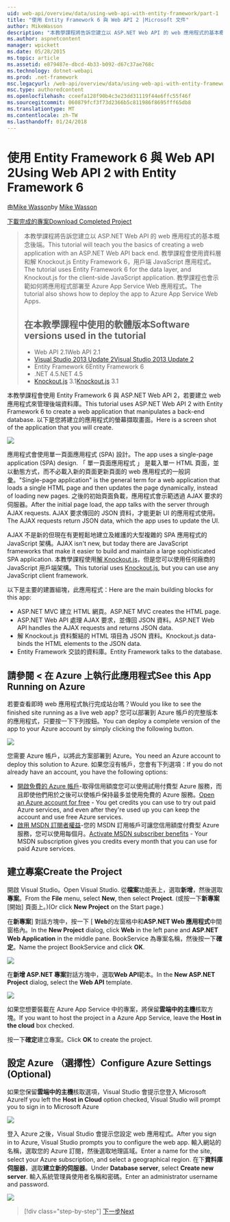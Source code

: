 ```yaml
---
uid: web-api/overview/data/using-web-api-with-entity-framework/part-1
title: "使用 Entity Framework 6 與 Web API 2 |Microsoft 文件"
author: MikeWasson
description: "本教學課程將告訴您建立以 ASP.NET Web API 的 web 應用程式的基本概念後端。 教學課程會使用 Entity Framework 6 資料配置..."
ms.author: aspnetcontent
manager: wpickett
ms.date: 05/28/2015
ms.topic: article
ms.assetid: e879487e-dbcd-4b33-b092-d67c37ae768c
ms.technology: dotnet-webapi
ms.prod: .net-framework
msc.legacyurl: /web-api/overview/data/using-web-api-with-entity-framework/part-1
msc.type: authoredcontent
ms.openlocfilehash: cceefa128f90b4c3e23dd31119f44e6ffc55f46f
ms.sourcegitcommit: 060879fcf3f73d2366b5c811986f8695fff65db8
ms.translationtype: MT
ms.contentlocale: zh-TW
ms.lasthandoff: 01/24/2018
---
```

<a name="using-web-api-2-with-entity-framework-6"></a><span data-ttu-id="8b3fa-104">使用 Entity Framework 6 與 Web API 2</span><span class="sxs-lookup"><span data-stu-id="8b3fa-104">Using Web API 2 with Entity Framework 6</span></span>
====================
<span data-ttu-id="8b3fa-105">由[Mike Wasson](https://github.com/MikeWasson)</span><span class="sxs-lookup"><span data-stu-id="8b3fa-105">by [Mike Wasson](https://github.com/MikeWasson)</span></span>

[<span data-ttu-id="8b3fa-106">下載完成的專案</span><span class="sxs-lookup"><span data-stu-id="8b3fa-106">Download Completed Project</span></span>](https://github.com/MikeWasson/BookService)

> <span data-ttu-id="8b3fa-107">本教學課程將告訴您建立以 ASP.NET Web API 的 web 應用程式的基本概念後端。</span><span class="sxs-lookup"><span data-stu-id="8b3fa-107">This tutorial will teach you the basics of creating a web application with an ASP.NET Web API back end.</span></span> <span data-ttu-id="8b3fa-108">教學課程會使用資料層和解 Knockout.js Entity Framework 6，用戶端 JavaScript 應用程式。</span><span class="sxs-lookup"><span data-stu-id="8b3fa-108">The tutorial uses Entity Framework 6 for the data layer, and Knockout.js for the client-side JavaScript application.</span></span> <span data-ttu-id="8b3fa-109">教學課程也會示範如何將應用程式部署至 Azure App Service Web 應用程式。</span><span class="sxs-lookup"><span data-stu-id="8b3fa-109">The tutorial also shows how to deploy the app to Azure App Service Web Apps.</span></span>
> 
> ## <a name="software-versions-used-in-the-tutorial"></a><span data-ttu-id="8b3fa-110">在本教學課程中使用的軟體版本</span><span class="sxs-lookup"><span data-stu-id="8b3fa-110">Software versions used in the tutorial</span></span>
> 
> 
> - <span data-ttu-id="8b3fa-111">Web API 2.1</span><span class="sxs-lookup"><span data-stu-id="8b3fa-111">Web API 2.1</span></span>
> - [<span data-ttu-id="8b3fa-112">Visual Studio 2013 Update 2</span><span class="sxs-lookup"><span data-stu-id="8b3fa-112">Visual Studio 2013 Update 2</span></span>](https://www.visualstudio.com/downloads/download-visual-studio-vs)
> - <span data-ttu-id="8b3fa-113">Entity Framework 6</span><span class="sxs-lookup"><span data-stu-id="8b3fa-113">Entity Framework 6</span></span>
> - <span data-ttu-id="8b3fa-114">.NET 4.5</span><span class="sxs-lookup"><span data-stu-id="8b3fa-114">.NET 4.5</span></span>
> - <span data-ttu-id="8b3fa-115">[Knockout.js](http://knockoutjs.com/) 3.1</span><span class="sxs-lookup"><span data-stu-id="8b3fa-115">[Knockout.js](http://knockoutjs.com/) 3.1</span></span>


<span data-ttu-id="8b3fa-116">本教學課程會使用 Entity Framework 6 與 ASP.NET Web API 2，若要建立 web 應用程式來管理後端資料庫。</span><span class="sxs-lookup"><span data-stu-id="8b3fa-116">This tutorial uses ASP.NET Web API 2 with Entity Framework 6 to create a web application that manipulates a back-end database.</span></span> <span data-ttu-id="8b3fa-117">以下是您將建立的應用程式的螢幕擷取畫面。</span><span class="sxs-lookup"><span data-stu-id="8b3fa-117">Here is a screen shot of the application that you will create.</span></span>

[![](part-1/_static/image2.png)](part-1/_static/image1.png)

<span data-ttu-id="8b3fa-118">應用程式會使用單一頁面應用程式 (SPA) 設計。</span><span class="sxs-lookup"><span data-stu-id="8b3fa-118">The app uses a single-page application (SPA) design.</span></span> <span data-ttu-id="8b3fa-119">「 單一頁面應用程式 」 是載入單一 HTML 頁面，並以動態方式，而不必載入新的頁面更新頁面的 web 應用程式的一般詞彙。</span><span class="sxs-lookup"><span data-stu-id="8b3fa-119">"Single-page application" is the general term for a web application that loads a single HTML page and then updates the page dynamically, instead of loading new pages.</span></span> <span data-ttu-id="8b3fa-120">之後的初始頁面負載，應用程式會示範透過 AJAX 要求的伺服器。</span><span class="sxs-lookup"><span data-stu-id="8b3fa-120">After the initial page load, the app talks with the server through AJAX requests.</span></span> <span data-ttu-id="8b3fa-121">AJAX 要求傳回的 JSON 資料，才能更新 UI 的應用程式使用。</span><span class="sxs-lookup"><span data-stu-id="8b3fa-121">The AJAX requests return JSON data, which the app uses to update the UI.</span></span>

<span data-ttu-id="8b3fa-122">AJAX 不是新的但現在有更輕鬆地建立及維護的大型複雜的 SPA 應用程式的 JavaScript 架構。</span><span class="sxs-lookup"><span data-stu-id="8b3fa-122">AJAX isn't new, but today there are JavaScript frameworks that make it easier to build and maintain a large sophisticated SPA application.</span></span> <span data-ttu-id="8b3fa-123">本教學課程使用[解 Knockout.js](http://knockoutjs.com/)，但是您可以使用任何廠商的 JavaScript 用戶端架構。</span><span class="sxs-lookup"><span data-stu-id="8b3fa-123">This tutorial uses [Knockout.js](http://knockoutjs.com/), but you can use any JavaScript client framework.</span></span>

<span data-ttu-id="8b3fa-124">以下是主要的建置組塊，此應用程式：</span><span class="sxs-lookup"><span data-stu-id="8b3fa-124">Here are the main building blocks for this app:</span></span>

- <span data-ttu-id="8b3fa-125">ASP.NET MVC 建立 HTML 網頁。</span><span class="sxs-lookup"><span data-stu-id="8b3fa-125">ASP.NET MVC creates the HTML page.</span></span>
- <span data-ttu-id="8b3fa-126">ASP.NET Web API 處理 AJAX 要求，並傳回 JSON 資料。</span><span class="sxs-lookup"><span data-stu-id="8b3fa-126">ASP.NET Web API handles the AJAX requests and returns JSON data.</span></span>
- <span data-ttu-id="8b3fa-127">解 Knockout.js 資料繫結的 HTML 項目為 JSON 資料。</span><span class="sxs-lookup"><span data-stu-id="8b3fa-127">Knockout.js data-binds the HTML elements to the JSON data.</span></span>
- <span data-ttu-id="8b3fa-128">Entity Framework 交談的資料庫。</span><span class="sxs-lookup"><span data-stu-id="8b3fa-128">Entity Framework talks to the database.</span></span>

## <a name="see-this-app-running-on-azure"></a><span data-ttu-id="8b3fa-129">請參閱 < 在 Azure 上執行此應用程式</span><span class="sxs-lookup"><span data-stu-id="8b3fa-129">See this App Running on Azure</span></span>

<span data-ttu-id="8b3fa-130">若要查看即時 web 應用程式執行完成站台嗎？</span><span class="sxs-lookup"><span data-stu-id="8b3fa-130">Would you like to see the finished site running as a live web app?</span></span> <span data-ttu-id="8b3fa-131">您可以部署到 Azure 帳戶的完整版本的應用程式，只要按一下下列按鈕。</span><span class="sxs-lookup"><span data-stu-id="8b3fa-131">You can deploy a complete version of the app to your Azure account by simply clicking the following button.</span></span>

[![](http://azuredeploy.net/deploybutton.png)](https://azuredeploy.net/?WT.mc_id=deploy_azure_aspnet&repository=https://github.com/tfitzmac/BookService)

<span data-ttu-id="8b3fa-132">您需要 Azure 帳戶，以將此方案部署到 Azure。</span><span class="sxs-lookup"><span data-stu-id="8b3fa-132">You need an Azure account to deploy this solution to Azure.</span></span> <span data-ttu-id="8b3fa-133">如果您沒有帳戶，您會有下列選項：</span><span class="sxs-lookup"><span data-stu-id="8b3fa-133">If you do not already have an account, you have the following options:</span></span>

- <span data-ttu-id="8b3fa-134">[開啟免費的 Azure 帳戶](https://azure.microsoft.com/pricing/free-trial/?WT.mc_id=A443DD604)-取得信用額度您可以使用試用付費型 Azure 服務，而且即使他們用於之後可以使帳戶保持最多並使用免費的 Azure 服務。</span><span class="sxs-lookup"><span data-stu-id="8b3fa-134">[Open an Azure account for free](https://azure.microsoft.com/pricing/free-trial/?WT.mc_id=A443DD604) - You get credits you can use to try out paid Azure services, and even after they're used up you can keep the account and use free Azure services.</span></span>
- <span data-ttu-id="8b3fa-135">[啟用 MSDN 訂閱者權益](https://azure.microsoft.com/pricing/member-offers/msdn-benefits-details/?WT.mc_id=A443DD604)-您的 MSDN 訂用帳戶可讓您信用額度付費型 Azure 服務，您可以使用每個月。</span><span class="sxs-lookup"><span data-stu-id="8b3fa-135">[Activate MSDN subscriber benefits](https://azure.microsoft.com/pricing/member-offers/msdn-benefits-details/?WT.mc_id=A443DD604) - Your MSDN subscription gives you credits every month that you can use for paid Azure services.</span></span>

## <a name="create-the-project"></a><span data-ttu-id="8b3fa-136">建立專案</span><span class="sxs-lookup"><span data-stu-id="8b3fa-136">Create the Project</span></span>

<span data-ttu-id="8b3fa-137">開啟 Visual Studio。</span><span class="sxs-lookup"><span data-stu-id="8b3fa-137">Open Visual Studio.</span></span> <span data-ttu-id="8b3fa-138">從**檔案**功能表上，選取**新增**，然後選取**專案**。</span><span class="sxs-lookup"><span data-stu-id="8b3fa-138">From the **File** menu, select **New**, then select **Project**.</span></span> <span data-ttu-id="8b3fa-139">(或按一下**新專案**[開始] 頁面上。)</span><span class="sxs-lookup"><span data-stu-id="8b3fa-139">(Or click **New Project** on the Start page.)</span></span>

<span data-ttu-id="8b3fa-140">在**新專案**] 對話方塊中，按一下 [ **Web**的左窗格中和**ASP.NET Web 應用程式**中間窗格內。</span><span class="sxs-lookup"><span data-stu-id="8b3fa-140">In the **New Project** dialog, click **Web** in the left pane and **ASP.NET Web Application** in the middle pane.</span></span> <span data-ttu-id="8b3fa-141">BookService 為專案名稱，然後按一下**確定**。</span><span class="sxs-lookup"><span data-stu-id="8b3fa-141">Name the project BookService and click **OK**.</span></span>

[![](part-1/_static/image4.png)](part-1/_static/image3.png)

<span data-ttu-id="8b3fa-142">在**新增 ASP.NET 專案**對話方塊中，選取**Web API**範本。</span><span class="sxs-lookup"><span data-stu-id="8b3fa-142">In the **New ASP.NET Project** dialog, select the **Web API** template.</span></span>

[![](part-1/_static/image6.png)](part-1/_static/image5.png)

<span data-ttu-id="8b3fa-143">如果您想要裝載在 Azure App Service 中的專案，將保留**雲端中的主機**核取方塊。</span><span class="sxs-lookup"><span data-stu-id="8b3fa-143">If you want to host the project in a Azure App Service, leave the **Host in the cloud** box checked.</span></span>

<span data-ttu-id="8b3fa-144">按一下**確定**建立專案。</span><span class="sxs-lookup"><span data-stu-id="8b3fa-144">Click **OK** to create the project.</span></span>

## <a name="configure-azure-settings-optional"></a><span data-ttu-id="8b3fa-145">設定 Azure （選擇性）</span><span class="sxs-lookup"><span data-stu-id="8b3fa-145">Configure Azure Settings (Optional)</span></span>

<span data-ttu-id="8b3fa-146">如果您保留**雲端中的主機**核取選項，Visual Studio 會提示您登入 Microsoft Azure</span><span class="sxs-lookup"><span data-stu-id="8b3fa-146">If you left the **Host in Cloud** option checked, Visual Studio will prompt you to sign in to Microsoft Azure</span></span>

[![](part-1/_static/image8.png)](part-1/_static/image7.png)

<span data-ttu-id="8b3fa-147">登入 Azure 之後，Visual Studio 會提示您設定 web 應用程式。</span><span class="sxs-lookup"><span data-stu-id="8b3fa-147">After you sign in to Azure, Visual Studio prompts you to configure the web app.</span></span> <span data-ttu-id="8b3fa-148">輸入網站的名稱，選取您的 Azure 訂閱，然後選取地理區域。</span><span class="sxs-lookup"><span data-stu-id="8b3fa-148">Enter a name for the site, select your Azure subscription, and select a geographical region.</span></span> <span data-ttu-id="8b3fa-149">在下**資料庫伺服器**，選取**建立新的伺服器**。</span><span class="sxs-lookup"><span data-stu-id="8b3fa-149">Under **Database server**, select **Create new server**.</span></span> <span data-ttu-id="8b3fa-150">輸入系統管理員使用者名稱和密碼。</span><span class="sxs-lookup"><span data-stu-id="8b3fa-150">Enter an administrator username and password.</span></span>

[![](part-1/_static/image10.png)](part-1/_static/image9.png)

>[!div class="step-by-step"]
[<span data-ttu-id="8b3fa-151">下一步</span><span class="sxs-lookup"><span data-stu-id="8b3fa-151">Next</span></span>](part-2.md)
